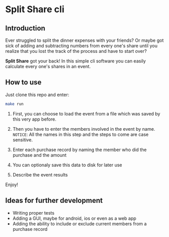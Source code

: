 # Split Share cli

## Introduction

Ever struggled to split the dinner expenses with your friends?
Or maybe got sick of adding and subtracting numbers from every one's share until
you realize that you lost the track of the process and have to start over?

<b>Split Share</b> got your back! In this simple cli software you can easily calculate
every one's shares in an event.

## How to use

Just clone this repo and enter:

```bash
make run
```

1. First, you can choose to load the event from a file which was saved by this very app before.

2. Then you have to enter the members involved in the event by name.  
   `NOTICE`: All the names in this step and the steps to come are case sensitive.

3. Enter each purchase record by naming the member who did the purchase and the amount

4. You can optionaly save this data to disk for later use

5. Describe the event results

Enjoy!

## Ideas for further development

- Writing proper tests
- Adding a GUI, maybe for android, ios or even as a web app
- Adding the ability to include or exclude current members from a purchase record
